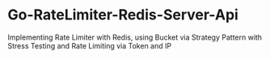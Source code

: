 # Go-RateLimiter-Redis-Server-Api
Implementing Rate Limiter with Redis, using Bucket via Strategy Pattern with Stress Testing and Rate Limiting via Token and IP
